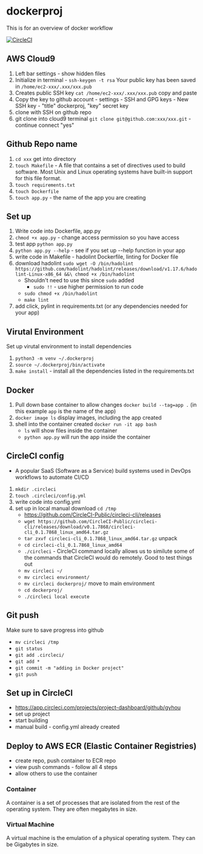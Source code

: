 # dockerproj
This is for an overview of docker workflow

[![CircleCI](https://circleci.com/gh/gyhou/dockerproj.svg?style=svg)](https://app.circleci.com/pipelines/github/gyhou/dockerproj)

## AWS Cloud9
1. Left bar settings - show hidden files
1. Initialize in terminal - `ssh-keygen -t rsa`
Your public key has been saved in `/home/ec2-xxx/.xxx/xxx.pub`
1. Creates public SSH key `cat /home/ec2-xxx/.xxx/xxx.pub` copy and paste
1. Copy the key to github account - settings - SSH and GPG keys - New SSH key - "title" dockerproj, "key" secret key
1. clone with SSH on github repo
1. git clone into cloud9 terminal `git clone git@github.com:xxx/xxx.git` - continue connect "yes"

## Github Repo name
1. `cd xxx` get into directory
1. `touch Makefile` - A file that contains a set of directives used to build software. Most Unix and Linux operating systems have built-in support for this file format.
1. `touch requirements.txt`
1. `touch Dockerfile`
1. `touch app.py` - the name of the app you are creating

## Set up 
1. Write code into Dockerfile, app.py
1. `chmod +x app.py` - change access permission so you have access
1. test app `python app.py`
1. `python app.py --help` - see if you set up --help function in your app
1. write code in Makefile - hadolint Dockerfile, linting for Docker file
1. download hadolint `sudo wget -O /bin/hadolint https://github.com/hadolint/hadolint/releases/download/v1.17.6/hadolint-Linux-x86_64 &&\ chmod +x /bin/hadolint`
    - Shouldn't need to use this since `sudo` added
      - `sudo !!` - use higher permission to run code
    - `sudo chmod +x /bin/hadolint`
    - `make lint`
1. add click, pylint in requirements.txt (or any dependencies needed for your app)

## Virutal Environment
Set up virutal environment to install dependencies
1. `python3 -m venv ~/.dockerproj`
1. `source ~/.dockerproj/bin/activate`
1. `make install` - install all the dependencies listed in the requirements.txt

## Docker
1. Pull down base container to allow changes `docker build --tag=app .` (in this example `app` is the name of the app)
1. `docker image ls` display images, including the app created
1. shell into the container created `docker run -it app bash`
    - `ls` will show files inside the container
    - `python app.py` will run the app inside the container
    
## CircleCI config
- A popular SaaS (Software as a Service) build systems used in DevOps workflows to automate CI/CD
1. `mkdir .circleci`
1. `touch .circleci/config.yml`
1. write code into config.yml
1. set up in local manual download `cd /tmp`
    - https://github.com/CircleCI-Public/circleci-cli/releases
    - `wget https://github.com/CircleCI-Public/circleci-cli/releases/download/v0.1.7868/circleci-cli_0.1.7868_linux_amd64.tar.gz`
    - `tar zxvf circleci-cli_0.1.7868_linux_amd64.tar.gz` unpack
    - `cd circleci-cli_0.1.7868_linux_amd64`
    - `./circleci` - CircleCI command locally allows us to similute some of the commands that CircleCI would do remotely. Good to test things out
    - `mv circleci ~/`
    - `mv circleci environment/`
    - `mv circleci dockerproj/` move to main environment
    - `cd dockerproj/`
    - `./circleci local execute`
    
## Git push
Make sure to save progress into github
- `mv circleci /tmp`
- `git status`
- `git add .circleci/`
- `git add *`
- `git commit -m "adding in Docker project"`
- `git push`

## Set up in CircleCI
- https://app.circleci.com/projects/project-dashboard/github/gyhou
- set up project
- start building
- manual build - config.yml already created

## Deploy to AWS ECR (Elastic Container Registries)
- create repo, push container to ECR repo
- view push commands - follow all 4 steps
- allow others to use the container

### Container
A container is a set of processes that are isolated from the rest of the operating system. They are often megabytes in size.

### Virtual Machine
A virtual machine is the emulation of a physical operating system. They can be Gigabytes in size.
